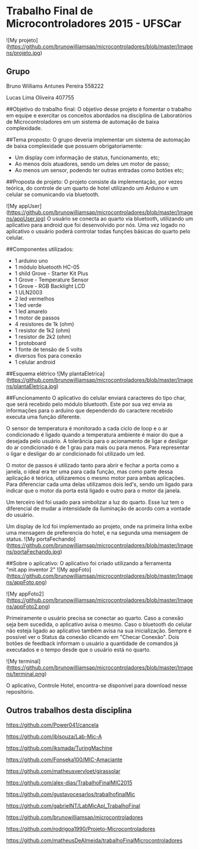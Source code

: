 # **Trabalho Final de Microcontroladores 2015 - UFSCar**

![My projeto] (https://github.com/brunowilliamsap/microcontroladores/blob/master/Imagens/projeto.jpg)

## Grupo
Bruno Williams Antunes Pereira 558222

Lucas Lima Oliveira 407755

##Objetivo do trabalho final:
O objetivo desse projeto é fomentar o trabalho em equipe e exercitar os conceitos abordados na disciplina de Laboratórios de Microcontroladores em um sistema de automação de baixa complexidade.

##Tema proposto:
O grupo deveria implementar um sistema de automação de baixa complexidade que possuem obrigatoriamente:
* Um display com informação de status, funcionamento, etc;
* Ao menos dois atuadores, sendo um deles um motor de passo;
* Ao menos um sensor, podendo ter outras entradas como botões etc;

##Proposta de projeto:
O projeto consiste da implementação, por vezes teórica, do controle de um quarto de hotel utilizando um Arduino e um celular se comunicando via bluetooth.

![My appUser] (https://github.com/brunowilliamsap/microcontroladores/blob/master/Imagens/appUser.jpg)
O usuário se conecta ao quarto via bluetooth, utilizando um aplicativo para android que foi desenvolvido por nós. Uma vez logado no aplicativo o usuário poderá controlar todas funções básicas do quarto pelo celular.



##Componentes utilizados:
* 1 arduino uno
* 1 módulo bluetooth HC-05
* 1 shild Grove - Starter Kit Plus
* 1 Grove - Temperature Sensor
* 1 Grove - RGB Backlight LCD
* 1 ULN2003
* 2 led vermelhos
* 1 led verde
* 1 led amarelo
* 1 motor de passos
* 4 resistores de 1k (ohm)
* 1 resistor de 1k2 (ohm)
* 1 resistor de 2k2 (ohm)
* 1 protoboard
* 1 fonte de tensão de 5 volts
* diversos fios para conexão
* 1 celular android

##Esquema elétrico
![My plantaEletrica] (https://github.com/brunowilliamsap/microcontroladores/blob/master/Imagens/plantaEletrica.jpg)

##Funcionamento
O aplicativo do celular enviará caracteres do tipo char, que será recebido pelo módulo bluetooth. Este por sua vez envia as informações para o arduino que dependendo do caractere recebido executa uma função diferente.


O sensor de temperatura é monitorado a cada ciclo de loop e o ar condicionado é ligado quando a temperatura ambiente é maior do que a desejada pelo usuário.  A tolerância para o acionamento de ligar e desligar do ar condicionado é de 1 grau para mais ou para menos. Para representar o ligar e desligar do ar condicionado foi utilizado um led.

O motor de passos é utilizado tanto para abrir e fechar a porta como a janela, o ideal era ter uma para cada função, mas como parte dessa aplicação é teórica, utilizaremos o mesmo motor para ambas aplicações. Para diferenciar cada uma delas utilizamos dois led's, sendo um ligado para indicar que o motor da porta está ligado e outro para o motor da janela.

Um terceiro led foi usado para simbolizar a luz do quarto. Esse luz tem o diferencial de mudar a intensidade da iluminação de acordo com a vontade do usuário.

Um display de lcd foi implementado ao projeto, onde na primeira linha exibe uma mensagem de preferencia do hotel, e na segunda uma mensagem de status.
![My portaFechando] (https://github.com/brunowilliamsap/microcontroladores/blob/master/Imagens/portaFechando.jpg)


##Sobre o aplicativo:
O aplicativo foi criado utilizando a ferramenta "mit.app inventor 2"
![My appFoto] (https://github.com/brunowilliamsap/microcontroladores/blob/master/Imagens/appFoto.png)

![My appFoto2] (https://github.com/brunowilliamsap/microcontroladores/blob/master/Imagens/appFoto2.png)

Primeiramente o usuário precisa se conectar ao quarto. Caso a conexão seja bem sucedida, o aplicativo avisa o mesmo. Caso o bluetooth do celular não esteja ligado ao aplicativo também avisa na sua inicialização. Sempre é possível ver o Status da conexão clicando em "Checar Conexão".
Dois botões de feedback informam o usuário a quantidade de comandos já executados e o tempo desde que o usuário está no quarto.

![My terminal] (https://github.com/brunowilliamsap/microcontroladores/blob/master/Imagens/terminal.png)


O aplicativo, Controle Hotel, encontra-se disponível para download nesse repositório.

## Outros trabalhos desta disciplina

https://github.com/Power041/cancela

https://github.com/jblsouza/Lab-Mic-A

https://github.com/iksmada/TuringMachine

https://github.com/Fonseka100/MIC-Amaciante

https://github.com/matheusvervloet/girassolar

https://github.com/alex-dias/TrabalhoFinalMIC2015

https://github.com/gustavocesarlos/trabalhofinalMic

https://github.com/gabrielNT/LabMicApl_TrabalhoFinal

https://github.com/brunowilliamsap/microcontroladores

https://github.com/rodrigoa1990/Projeto-Microcontroladores

https://github.com/matheusDeAlmeida/trabalhoFinalMicrocontroladores
